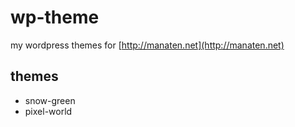 wp-theme
========

my wordpress themes for [http://manaten.net](http://manaten.net)

## themes

* snow-green
* pixel-world
